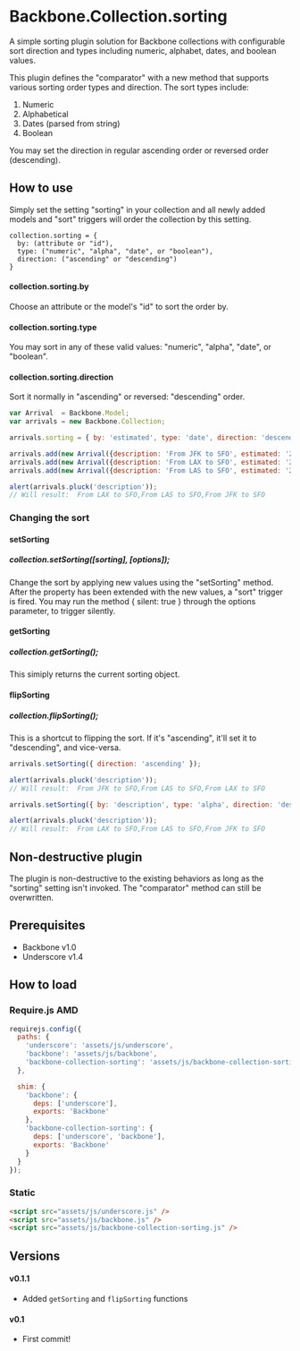 Backbone.Collection.sorting
===========================
A simple sorting plugin solution for Backbone collections with configurable sort direction and types including numeric, alphabet, dates, and boolean values.

This plugin defines the "comparator" with a new method that supports various sorting order types and direction. The sort types include:

1. Numeric
2. Alphabetical
3. Dates (parsed from string)
4. Boolean

You may set the direction in regular ascending order or reversed order (descending).

## How to use
Simply set the setting "sorting" in your collection and all newly added models and "sort" triggers will order the collection by this setting.
```
collection.sorting = {
  by: (attribute or "id"),
  type: ("numeric", "alpha", "date", or "boolean"),
  direction: ("ascending" or "descending")
}
```

#### collection.sorting.by
Choose an attribute or the model's "id" to sort the order by. 

#### collection.sorting.type
You may sort in any of these valid values: "numeric", "alpha", "date", or "boolean".

#### collection.sorting.direction
Sort it normally in "ascending" or reversed: "descending" order.

```js
var Arrival  = Backbone.Model;
var arrivals = new Backbone.Collection;

arrivals.sorting = { by: 'estimated', type: 'date', direction: 'descending' };

arrivals.add(new Arrival({description: 'From JFK to SFO', estimated: '2014-04-16T00:00:00Z'}));
arrivals.add(new Arrival({description: 'From LAX to SFO', estimated: '2014-05-16T13:00:00Z'}));
arrivals.add(new Arrival({description: 'From LAS to SFO', estimated: '2014-04-16T05:00:00Z'}));

alert(arrivals.pluck('description'));
// Will result:  From LAX to SFO,From LAS to SFO,From JFK to SFO
```

### Changing the sort

#### setSorting
##### collection.setSorting([sorting], [options]);
Change the sort by applying new values using the "setSorting" method. After the property has been extended with the new values, a "sort" trigger is fired. You may run the method { silent: true } through the options parameter, to trigger silently.

#### getSorting
##### collection.getSorting();
This simiply returns the current sorting object.

#### flipSorting
##### collection.flipSorting();
This is a shortcut to flipping the sort.  If it's "ascending", it'll set it to "descending", and vice-versa.

```js
arrivals.setSorting({ direction: 'ascending' });

alert(arrivals.pluck('description'));
// Will result:  From JFK to SFO,From LAS to SFO,From LAX to SFO

arrivals.setSorting({ by: 'description', type: 'alpha', direction: 'descending' });

alert(arrivals.pluck('description'));
// Will result:  From LAX to SFO,From LAS to SFO,From JFK to SFO
```


## Non-destructive plugin
The plugin is non-destructive to the existing behaviors as long as the "sorting" setting isn't invoked.  The "comparator" method can still be overwritten.

## Prerequisites
 - Backbone v1.0
 - Underscore v1.4

## How to load

### Require.js AMD

```js
requirejs.config({
  paths: {
    'underscore': 'assets/js/underscore',
    'backbone': 'assets/js/backbone',
    'backbone-collection-sorting': 'assets/js/backbone-collection-sorting'
  },

  shim: {
    'backbone': {
      deps: ['underscore'],
      exports: 'Backbone'
    },
    'backbone-collection-sorting': {
      deps: ['underscore', 'backbone'],
      exports: 'Backbone'
    }
  }
});
```

### Static

```html
<script src="assets/js/underscore.js" />
<script src="assets/js/backbone.js" />
<script src="assets/js/backbone-collection-sorting.js" />
```

## Versions
#### v0.1.1
 - Added `getSorting` and `flipSorting` functions

#### v0.1
 - First commit! 
 
